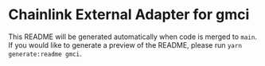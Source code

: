 # Chainlink External Adapter for gmci

This README will be generated automatically when code is merged to `main`. If you would like to generate a preview of the README, please run `yarn generate:readme gmci`.
